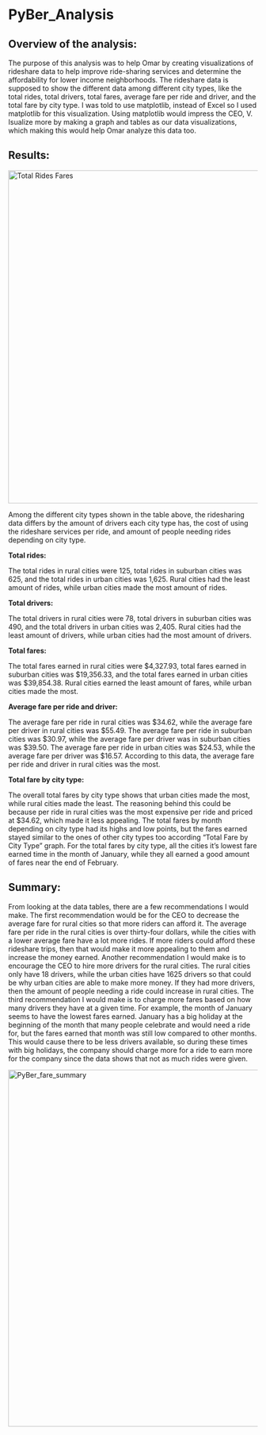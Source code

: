 # PyBer_Analysis
## Overview of the analysis:

The purpose of this analysis was to help Omar by creating visualizations of rideshare data to help improve ride-sharing services and determine the affordability for lower income neighborhoods. The rideshare data is supposed to show the different data among different city types, like the total rides, total drivers, total fares, average fare per ride and driver, and the total fare by city type. I was told to use matplotlib, instead of Excel so I used matplotlib for this visualization. Using matplotlib would impress the CEO, V. Isualize more by making a graph and tables as our data visualizations, which making this would help Omar analyze this data too.

## Results:

<img width="671" alt="Total Rides   Fares" src="https://user-images.githubusercontent.com/79742633/115177427-11d17900-a084-11eb-8f42-9f7e9ebb8423.png">

Among the different city types shown in the table above, the ridesharing data differs by the amount of drivers each city type has, the cost of using the rideshare services per ride, and amount of people needing rides depending on city type.

**Total rides:**

The total rides in rural cities were 125, total rides in suburban cities was 625, and the total rides in urban cities was 1,625. Rural cities had the least amount of rides, while urban cities made the most amount of rides.

**Total drivers:**

The total drivers in rural cities were 78, total drivers in suburban cities was 490, and the total drivers in urban cities was 2,405. Rural cities had the least amount of drivers, while urban cities had the most amount of drivers.

**Total fares:**

The total fares earned in rural cities were $4,327.93, total fares earned in suburban cities was $19,356.33, and the total fares earned in urban cities was $39,854.38. Rural cities earned the least amount of fares, while urban cities made the most.

**Average fare per ride and driver:**

The average fare per ride in rural cities was $34.62, while the average fare per driver in rural cities was $55.49. The average fare per ride in suburban cities was $30.97, while the average fare per driver was in suburban cities was $39.50. The average fare per ride in urban cities was $24.53, while the average fare per driver was $16.57. According to this data, the average fare per ride and driver in rural cities was the most. 

**Total fare by city type:**

The overall total fares by city type shows that urban cities made the most, while rural cities made the least. The reasoning behind this could be because per ride in rural cities was the most expensive per ride and priced at $34.62, which made it less appealing. The total fares by month depending on city type had its highs and low points, but the fares earned stayed similar to the ones of other city types too according “Total Fare by City Type” graph. For the total fares by city type, all the cities it’s lowest fare earned time in the month of January, while they all earned a good amount of fares near the end of February. 

## Summary:

From looking at the data tables, there are a few recommendations I would make. The first recommendation would be for the CEO to decrease the average fare for rural cities so that more riders can afford it. The average fare per ride in the rural cities is over thirty-four dollars, while the cities with a lower average fare have a lot more rides. If more riders could afford these rideshare trips, then that would make it more appealing to them and increase the money earned. Another recommendation I would make is to encourage the CEO to hire more drivers for the rural cities. The  rural cities only have 18 drivers, while the urban cities have 1625 drivers so that could be why urban cities are able to make more money. If they had more drivers, then the amount of people needing a ride could increase in rural cities. The third recommendation I would make is to charge more fares based on how many drivers they have at a given time. For example, the month of January seems to have the lowest fares earned. January has a big holiday at the beginning of the month that many people celebrate and would need a ride for, but the fares earned that month was still low compared to other months. This would cause there to be less drivers available, so during these times with big holidays, the company should charge more for a ride to earn more for the company since the data shows that not as much rides were given.

<img width="719" alt="PyBer_fare_summary" src="https://user-images.githubusercontent.com/79742633/115177151-76d89f00-a083-11eb-818b-da1b722b0376.png">
